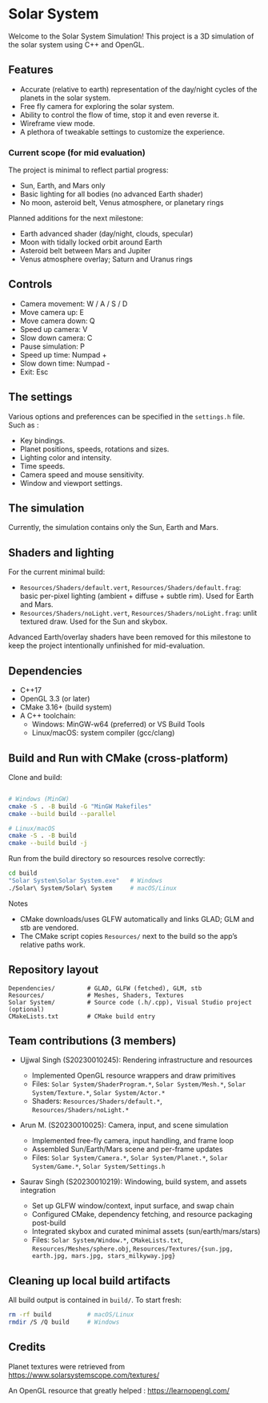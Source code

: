 # Solar System

Welcome to the Solar System Simulation! This project is a 3D simulation of the solar system using C++ and OpenGL.

## Features

- Accurate (relative to earth) representation of the day/night cycles of the planets in the solar system.
- Free fly camera for exploring the solar system.
- Ability to control the flow of time, stop it and even reverse it.
- Wireframe view mode.
- A plethora of tweakable settings to customize the experience.

### Current scope (for mid evaluation)

The project is minimal to reflect partial progress:

- Sun, Earth, and Mars only
- Basic lighting for all bodies (no advanced Earth shader)
- No moon, asteroid belt, Venus atmosphere, or planetary rings

Planned additions for the next milestone:

- Earth advanced shader (day/night, clouds, specular)
- Moon with tidally locked orbit around Earth
- Asteroid belt between Mars and Jupiter
- Venus atmosphere overlay; Saturn and Uranus rings

## Controls

- Camera movement: W / A / S / D
- Move camera up: E
- Move camera down: Q
- Speed up camera: V
- Slow down camera: C
- Pause simulation: P
- Speed up time: Numpad +
- Slow down time: Numpad -
- Exit: Esc

## The settings

Various options and preferences can be specified in the `settings.h` file.
Such as :

- Key bindings.
- Planet positions, speeds, rotations and sizes.
- Lighting color and intensity.
- Time speeds.
- Camera speed and mouse sensitivity.
- Window and viewport settings.

## The simulation

Currently, the simulation contains only the Sun, Earth and Mars.

## Shaders and lighting

For the current minimal build:

- `Resources/Shaders/default.vert`, `Resources/Shaders/default.frag`: basic per-pixel lighting (ambient + diffuse + subtle rim). Used for Earth and Mars.
- `Resources/Shaders/noLight.vert`, `Resources/Shaders/noLight.frag`: unlit textured draw. Used for the Sun and skybox.

Advanced Earth/overlay shaders have been removed for this milestone to keep the project intentionally unfinished for mid-evaluation.

## Dependencies

- C++17
- OpenGL 3.3 (or later)
- CMake 3.16+ (build system)
- A C++ toolchain:
  - Windows: MinGW-w64 (preferred) or VS Build Tools
  - Linux/macOS: system compiler (gcc/clang)

## Build and Run with CMake (cross‑platform)

Clone and build:

```bash

# Windows (MinGW)
cmake -S . -B build -G "MinGW Makefiles"
cmake --build build --parallel

# Linux/macOS
cmake -S . -B build
cmake --build build -j
```

Run from the build directory so resources resolve correctly:

```bash
cd build
"Solar System\Solar System.exe"   # Windows
./Solar\ System/Solar\ System     # macOS/Linux
```

Notes

- CMake downloads/uses GLFW automatically and links GLAD; GLM and stb are vendored.
- The CMake script copies `Resources/` next to the build so the app’s relative paths work.

## Repository layout

```
Dependencies/         # GLAD, GLFW (fetched), GLM, stb
Resources/            # Meshes, Shaders, Textures
Solar System/         # Source code (.h/.cpp), Visual Studio project (optional)
CMakeLists.txt        # CMake build entry
```

## Team contributions (3 members)

- Ujjwal Singh (S20230010245): Rendering infrastructure and resources

  - Implemented OpenGL resource wrappers and draw primitives
  - Files: `Solar System/ShaderProgram.*`, `Solar System/Mesh.*`, `Solar System/Texture.*`, `Solar System/Actor.*`
  - Shaders: `Resources/Shaders/default.*`, `Resources/Shaders/noLight.*`

- Arun M. (S20230010025): Camera, input, and scene simulation

  - Implemented free-fly camera, input handling, and frame loop
  - Assembled Sun/Earth/Mars scene and per-frame updates
  - Files: `Solar System/Camera.*`, `Solar System/Planet.*`, `Solar System/Game.*`, `Solar System/Settings.h`

- Saurav Singh (S20230010219): Windowing, build system, and assets integration
  - Set up GLFW window/context, input surface, and swap chain
  - Configured CMake, dependency fetching, and resource packaging post-build
  - Integrated skybox and curated minimal assets (sun/earth/mars/stars)
  - Files: `Solar System/Window.*`, `CMakeLists.txt`, `Resources/Meshes/sphere.obj`, `Resources/Textures/{sun.jpg, earth.jpg, mars.jpg, stars_milkyway.jpg}`

## Cleaning up local build artifacts

All build output is contained in `build/`. To start fresh:

```bash
rm -rf build          # macOS/Linux
rmdir /S /Q build     # Windows
```

## Credits

Planet textures were retrieved from https://www.solarsystemscope.com/textures/

An OpenGL resource that greatly helped : https://learnopengl.com/
